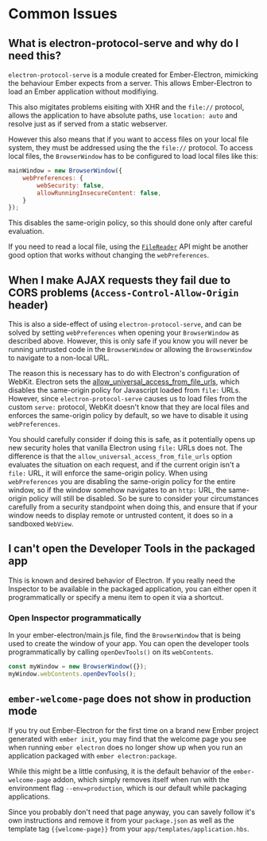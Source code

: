 # Common Issues

## What is electron-protocol-serve and why do I need this?

`electron-protocol-serve` is a module created for Ember-Electron, mimicking the behaviour Ember expects from a server.
This allows Ember-Electron to load an Ember application without modifiying.

This also migitates problems eisiting with XHR and the `file://` protocol, allows the application to have absolute paths, use `location: auto` and resolve just as if served from a static webserver.

However this also means that if you want to access files on your local file system, they must be addressed using the the `file://` protocol. To access local files, the `BrowserWindow` has to be configured to load local files like this:

```js
mainWindow = new BrowserWindow({
    webPreferences: {
        webSecurity: false,
        allowRunningInsecureContent: false,
    }
});
```

This disables the same-origin policy, so this should done only after careful evaluation.

If you need to read a local file, using the [`FileReader`](https://developer.mozilla.org/en-US/docs/Web/API/FileReader) API might be another good option that works without changing the `webPreferences`.


## When I make AJAX requests they fail due to CORS problems (`Access-Control-Allow-Origin` header)

This is also a side-effect of using `electron-protocol-serve`, and can be solved by setting `webPreferences` when opening your `BrowserWindow` as described above. However, this is only safe if you know you will never be running untrusted code in the `BrowserWindow` or allowing the `BrowserWindow` to navigate to a non-local URL.

The reason this is necessary has to do with Electron's configuration of WebKit. Electron sets the [allow_universal_access_from_file_urls](https://webkitgtk.org/reference/webkit2gtk/stable/WebKitSettings.html#WebKitSettings--allow-universal-access-from-file-urls), which disables the same-origin policy for Javascript loaded from `file:` URLs. However, since `electron-protocol-serve` causes us to load files from the custom `serve:` protocol, WebKit doesn't know that they are local files and enforces the same-origin policy by default, so we have to disable it using `webPreferences`.

You should carefully consider if doing this is safe, as it potentially opens up new security holes that vanilla Electron using `file:` URLs does not. The difference is that the `allow_universal_access_from_file_urls` option evaluates the situation on each request, and if the current origin isn't a `file:` URL, it will enforce the same-origin policy. When using `webPreferences` you are disabling the same-origin policy for the entire window, so if the window somehow navigates to an `http:` URL, the same-origin policy will still be disabled. So be sure to consider your circumstances carefully from a security standpoint when doing this, and ensure that if your window needs to display remote or untrusted content, it does so in a sandboxed `WebView`.


## I can't open the Developer Tools in the packaged app

This is known and desired behavior of Electron. If you really need the Inspector to be available in the packaged application, you can either open it programmatically or specify a menu item to open it via a shortcut.


### Open Inspector programmatically

In your ember-electron/main.js file, find the `BrowserWindow` that is being used to create the window of your app. You can open the developer tools programmatically by calling `openDevTools()` on its `webContents`.

```js
const myWindow = new BrowserWindow({});
myWindow.webContents.openDevTools();
```



## `ember-welcome-page` does not show in production mode

If you try out Ember-Electron for the first time on a brand new Ember project generated with `ember init`, you may find that the welcome page you see when running `ember electron` does no longer show up when you run an application packaged with `ember electron:package`.

While this might be a little confusing, it is the default behavior of the `ember-welcome-page` addon, which simply removes itself when run with the environment flag `--env=production`, which is our default while packaging applications.

Since you probably don't need that page anyway, you can savely follow it's own instructions and remove it from your `package.json` as well as the template tag `{{welcome-page}}` from your `app/templates/application.hbs`.
